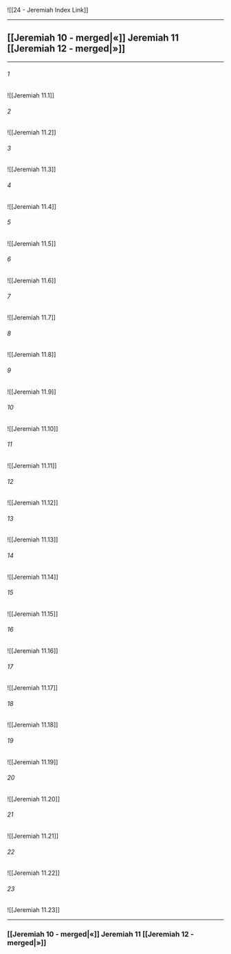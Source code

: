 ![[24 - Jeremiah Index Link]]

---
##  [[Jeremiah 10 - merged|«]] Jeremiah 11 [[Jeremiah 12 - merged|»]]

---

###### 1
![[Jeremiah 11.1]] 

###### 2
![[Jeremiah 11.2]] 

###### 3
![[Jeremiah 11.3]] 

###### 4
![[Jeremiah 11.4]]

###### 5 
![[Jeremiah 11.5]] 

###### 6
![[Jeremiah 11.6]] 

###### 7
![[Jeremiah 11.7]] 

###### 8
![[Jeremiah 11.8]] 

###### 9
![[Jeremiah 11.9]] 

###### 10
![[Jeremiah 11.10]] 

###### 11
![[Jeremiah 11.11]] 

###### 12
![[Jeremiah 11.12]]

###### 13
![[Jeremiah 11.13]] 

###### 14
![[Jeremiah 11.14]] 

###### 15
![[Jeremiah 11.15]]

###### 16
![[Jeremiah 11.16]] 

###### 17
![[Jeremiah 11.17]]

###### 18
![[Jeremiah 11.18]] 

###### 19
![[Jeremiah 11.19]] 

###### 20
![[Jeremiah 11.20]]

###### 21
![[Jeremiah 11.21]] 

###### 22
![[Jeremiah 11.22]] 

###### 23
![[Jeremiah 11.23]]

---
###  [[Jeremiah 10 - merged|«]] Jeremiah 11 [[Jeremiah 12 - merged|»]]